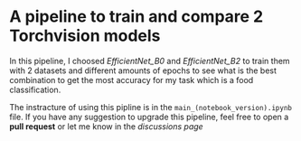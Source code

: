 # A pipeline to train and compare 2 Torchvision models

In this pipeline, I choosed *EfficientNet_B0* and *EfficientNet_B2* to train them with 2 datasets and different amounts of epochs to see what is the best combination to get the most accuracy for my task which is a food classification. 

The instracture of using this pipline is in the `main_(notebook_version).ipynb` file. If you have any suggestion to upgrade this pipeline, feel free to open a **pull request** or let me know in the *discussions page*